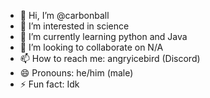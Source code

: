 - 👋 Hi, I’m @carbonball
- 👀 I’m interested in science
- 🌱 I’m currently learning python and Java
- 💞️ I’m looking to collaborate on N/A
- 📫 How to reach me: angryicebird (Discord)
- 😄 Pronouns: he/him (male)
- ⚡ Fun fact: Idk

<!---
carbonball/carbonball is a ✨ special ✨ repository because its `README.md` (this file) appears on your GitHub profile.
You can click the Preview link to take a look at your changes.
--->
